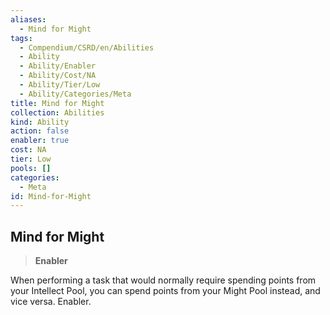 ```yaml
---
aliases:
  - Mind for Might
tags:
  - Compendium/CSRD/en/Abilities
  - Ability
  - Ability/Enabler
  - Ability/Cost/NA
  - Ability/Tier/Low
  - Ability/Categories/Meta
title: Mind for Might
collection: Abilities
kind: Ability
action: false
enabler: true
cost: NA
tier: Low
pools: []
categories:
  - Meta
id: Mind-for-Might
---
```

## Mind for Might    
>**Enabler**  
    
When performing a task that would normally require spending points from your Intellect Pool, you can spend points from your Might Pool instead, and vice versa. Enabler.
